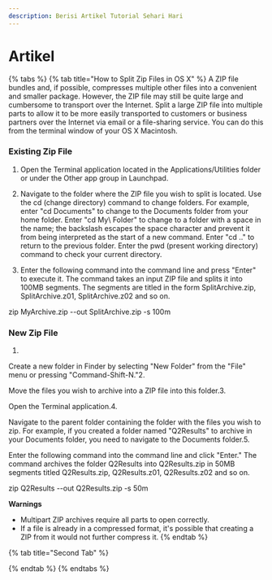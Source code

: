 ```yaml
---
description: Berisi Artikel Tutorial Sehari Hari
---
```


# Artikel



{% tabs %}
{% tab title="How to Split Zip Files in OS X" %}
A ZIP file bundles and, if possible, compresses multiple other files into a convenient and smaller package. However, the ZIP file may still be quite large and cumbersome to transport over the Internet. Split a large ZIP file into multiple parts to allow it to be more easily transported to customers or business partners over the Internet via email or a file-sharing service. You can do this from the terminal window of your OS X Macintosh.

### Existing Zip File

1. Open the Terminal application located in the Applications/Utilities folder or under the Other app group in Launchpad.

2. Navigate to the folder where the ZIP file you wish to split is located. Use the cd \(change directory\) command to change folders. For example, enter "cd Documents" to change to the Documents folder from your home folder. Enter "cd My\ Folder" to change to a folder with a space in the name; the backslash escapes the space character and prevent it from being interpreted as the start of a new command. Enter "cd .." to return to the previous folder. Enter the pwd \(present working directory\) command to check your current directory.

3. Enter the following command into the command line and press "Enter" to execute it. The command takes an input ZIP file and splits it into 100MB segments. The segments are titled in the form SplitArchive.zip, SplitArchive.z01, SplitArchive.z02 and so on.

zip MyArchive.zip --out SplitArchive.zip -s 100m



### New Zip File

1. 

Create a new folder in Finder by selecting "New Folder" from the "File" menu or pressing "Command-Shift-N."2. 

Move the files you wish to archive into a ZIP file into this folder.3. 

Open the Terminal application.4. 

Navigate to the parent folder containing the folder with the files you wish to zip. For example, if you created a folder named "Q2Results" to archive in your Documents folder, you need to navigate to the Documents folder.5. 

Enter the following command into the command line and click "Enter." The command archives the folder Q2Results into Q2Results.zip in 50MB segments titled Q2Results.zip, Q2Results.z01, Q2Results.z02 and so on.

zip Q2Results --out Q2Results.zip -s 50m

**Warnings**

* Multipart ZIP archives require all parts to open correctly.
* If a file is already in a compressed format, it's possible that creating a ZIP from it would not further compress it.
{% endtab %}

{% tab title="Second Tab" %}

{% endtab %}
{% endtabs %}



